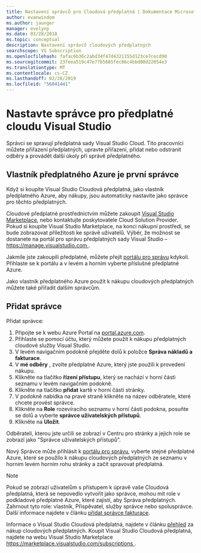 ```yaml
---
title: Nastavení správců pro Cloudová předplatná | Dokumentace Microsoftu
author: evanwindom
ms.author: jaunger
manager: evelynp
ms.date: 03/28/2018
ms.topic: conceptual
description: Nastavení správců cloudových předplatných
searchscope: VS Subscription
ms.openlocfilehash: fafac6b36c2abd34f47d4321155d123ce7cecd90
ms.sourcegitcommit: 23feea519c47e77b5685fec86c4bbd00d22054e3
ms.translationtype: MT
ms.contentlocale: cs-CZ
ms.lasthandoff: 02/26/2019
ms.locfileid: "56841441"
---
```

# <a name="set-up-administrators-for-visual-studio-cloud-subscriptions"></a>Nastavte správce pro předplatné cloudu Visual Studio

Správci se spravují předplatná sady Visual Studio Cloud. Tito pracovníci můžete přiřazení předplatných, upravte přiřazení, přidat nebo odstranit odběry a provádět další úkoly při správě předplatného.

## <a name="the-azure-subscription-owner-is-the-first-administrator"></a>Vlastník předplatného Azure je první správce

Když si koupíte Visual Studio Cloudová předplatná, jako vlastník předplatného Azure, aby nákupy, jsou automaticky nastavíte jako správce pro těchto předplatných.

Cloudové předplatné prostřednictvím můžete zakoupit [Visual Studio Marketplace](https://marketplace.visualstudio.com/subscriptions), nebo kontaktujte poskytovatele Cloud Solution Provider. Pokud si koupíte Visual Studio Marketplace, na konci nákupní prostředí, se bude zobrazovat příležitosti ke správě uživatelů. Výběr, že možnost se dostanete na portál pro správu předplatných sady Visual Studio – [ https://manage.visualstudio.com ](https://manage.visualstudio.com).

Jakmile jste zakoupili předplatné, můžete přejít [portálu pro správu](https://manage.visualstudio.com) kdykoli. Přihlaste se k portálu a v levém a horním vyberte příslušné předplatné Azure.

Jako vlastník předplatného Azure použít k nákupu cloudových předplatných můžete také přiřadit dalším správcům.

## <a name="add-administrators"></a>Přidat správce

Přidat správce:

1. Připojte se k webu Azure Portal na [portal.azure.com](https://portal.azure.com).
2. Přihlaste se pomocí účtu, který můžete použít k nákupu předplatných cloudové služby Visual Studio.
3. V levém navigačním podokně přejděte dolů k položce **Správa nákladů a fakturace**.
4. V **mé odběry** , zvolte předplatné Azure, který jste použili k provedení nákupu.
5. Klikněte na tlačítko **řízení přístupu**, který se nachází v horní části seznamu v levém navigačním podokně.
6. Klikněte na tlačítko **přidat** kartě v horní části stránky.
7. V podokně nabídka na pravé straně klikněte na název odběratele, které chcete provést správce.
8. Klikněte na **Role** rozevíracího seznamu v horní části podokna, posuňte se dolů a vyberte **správce uživatelských přístupů**.
9. Klikněte na **Uložit**.

Odběrateli, kterou jste určili se zobrazí v Centru pro stránky a jejich role se zobrazí jako "Správce uživatelských přístupů".

Nový Správce může přihlásit k [portálu pro správu](https://manage.visualstudio.com), vyberte stejné předplatné Azure, které se použilo k nákupu cloudových předplatných ze seznamu v horním levém horním rohu stránky a začít spravovat předplatná.


> [!NOTE]
> Pokud se zobrazí uživatelům s přístupem k úpravě vaše Cloudová předplatná, která se nepovedlo vytvořit jako správce, mohou mít role v podkladové předplatné Azure, které zajistí, aby Správa předplatných. Zahrnout tyto role: vlastník, Přispěvatel, služby správce nebo spolusprávce. Další informace najdete v článku [přidat správce fakturace](/azure/devops/organizations/billing/add-backup-billing-managers?view=vsts).

Informace o Visual Studio Cloudová předplatná, najdete v článku [přehled](vscloud-overview.md) za nákup cloudových předplatných. Koupit Visual Studio Cloudová předplatná, najdete na webu Visual Studio Marketplace [ https://marketplace.visualstudio.com/subscriptions ](https://marketplace.visualstudio.com/subscription).